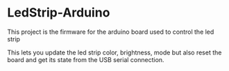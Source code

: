 # LedStrip-Arduino

This project is the firmware for the arduino board used to control the led strip

This lets you update the led strip color, brightness, mode but also reset the board and get its state from the USB serial connection.
